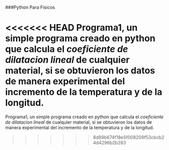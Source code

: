 ###Python Para Fisicos

<<<<<<< HEAD
Programa1, un simple programa creado en python que calcula el *coeficiente de dilatacion lineal* de cualquier material, si se obtuvieron los datos de manera experimental del incremento de la temperatura y de la longitud.
=======
Programa1, un simple programa creado en python que calcula el *coeficiente de dilatacion lineal* de cualquier material, si se obtuvieron los datos de manera experimental del incremento de la temperatura y de la longitud.
>>>>>>> 8d89b674f18e5f008209f53cbcb24d4296b2b283
